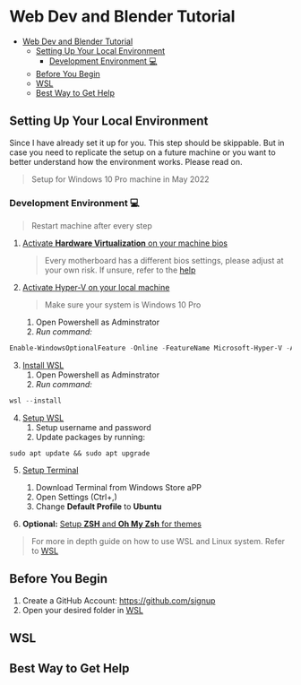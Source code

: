 # Web Dev and Blender Tutorial

- [Web Dev and Blender Tutorial](#web-dev-and-blender-tutorial)
  - [Setting Up Your Local Environment](#setting-up-your-local-environment)
    - [Development Environment :computer:](#development-environment-computer)
  - [Before You Begin](#before-you-begin)
  - [WSL](#wsl)
  - [Best Way to Get Help](#best-way-to-get-help)

## Setting Up Your Local Environment

Since I have already set it up for you. This step should be skippable. But in case you need to replicate the setup on a future machine or you want to better understand how the environment works. Please read on.

> Setup for Windows 10 Pro machine in May 2022

### Development Environment :computer:

> Restart machine after every step

1) [Activate **Hardware Virtualization** on your machine bios](https://www.thewindowsclub.com/disable-hardware-virtualization-in-windows-10#:~:text=less%20commonly%20F10.-,Turn%20ON%20the%20System.,and%20press%20the%20Enter%20key.)
   > Every motherboard has a different bios settings, please adjust at your own risk. If unsure, refer to the [help](#best-way-to-get-help)
2) [Activate Hyper-V on your local machine](https://docs.microsoft.com/en-us/virtualization/hyper-v-on-windows/quick-start/enable-hyper-v)
   > Make sure your system is Windows 10 Pro
   1) Open Powershell as Adminstrator
   2) *Run command:*

``` PowerShell
Enable-WindowsOptionalFeature -Online -FeatureName Microsoft-Hyper-V -All
```

3) [Install WSL](https://docs.microsoft.com/en-us/windows/wsl/install)
   1) Open Powershell as Adminstrator
   2) *Run command:*

``` PowerShell
wsl --install
```

4) [Setup WSL](https://docs.microsoft.com/en-us/windows/wsl/setup/environment#set-up-your-linux-username-and-password)
   1) Setup username and password
   2) Update packages by running:

``` Shell
sudo apt update && sudo apt upgrade
```

5) [Setup Terminal](https://docs.microsoft.com/en-us/windows/terminal/install)
   1) Download Terminal from Windows Store aPP
   2) Open Settings (Ctrl+,)
   3) Change **Default Profile** to **Ubuntu**

6) **Optional:** [Setup **ZSH** and **Oh My Zsh** for themes](https://blog.joaograssi.com/windows-subsystem-for-linux-with-oh-my-zsh-conemu/)

> For more in depth guide on how to use WSL and Linux system. Refer to [WSL](#wsl)

## Before You Begin

1) Create a GitHub Account: <https://github.com/signup>
2) Open your desired folder in [WSL](#wsl)

## WSL

## Best Way to Get Help
